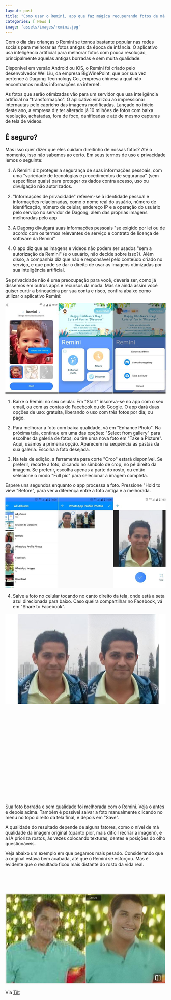 ```yaml
---
layout: post
title: "Como usar o Remini, app que faz mágica recuperando fotos de má qualidade"
categories: [ News ]
image: 'assets/images/remini.jpg'
---
```


Com o dia das crianças o Remini se tornou bastante popular nas redes sociais para melhorar as fotos antigas da época de infância. O aplicativo usa inteligência artificial para melhorar fotos com pouca resolução, principalmente aquelas antigas borradas e sem muita qualidade.

Disponível em versão Android ou iOS, o Remini foi criado pelo desenvolvedor Wei Liu, da empresa BigWinePoint, que por sua vez pertence à Dagong Tecnnology Co., empresa chinesa a qual não encontramos muitas informações na internet.

As fotos que serão otimizadas vão para um servidor que usa inteligência artificial na "transformação". O aplicativo viralizou ao impressionar internautas pelo capricho das imagens modificadas. Lançado no início deste ano, a empresa diz ter alterado já 10 milhões de fotos com baixa resolução, achatadas, fora de foco, danificadas e até de mesmo capturas de tela de vídeos.

## É seguro?

Mas isso quer dizer que eles cuidam direitinho de nossas fotos? Até o momento, isso não sabemos ao certo. Em seus termos de uso e privacidade lemos o seguinte:

1) A Remini diz proteger a segurança de suas informações pessoais, com uma "variedade de tecnologias e procedimentos de segurança" (sem especificar quais) para proteger os dados contra acesso, uso ou divulgação não autorizados.

2) "Informações de privacidade" referem-se à identidade pessoal e informações relacionadas, como o nome real do usuário, número de identificação, número de celular, endereço IP e a operação do usuário pelo serviço no servidor de Dagong, além das próprias imagens melhoradas pelo app

3) A Dagong divulgará suas informações pessoais "se exigido por lei ou de acordo com os termos relevantes de serviço e contrato de licença de software da Remini"

4) O app diz que as imagens e vídeos não podem ser usados "sem a autorização da Remini" (e o usuário, não decide sobre isso?). Além disso, a companhia diz que não é responsável pelo conteúdo criado no serviço, e que pode se dar o direito de usar as imagens otimizadas por sua inteligência artificial.

Se privacidade não é uma preocupação para você, deveria ser, como já dissemos em outros apps e recursos da moda. Mas se ainda assim você quiser curtir a brincadeira por sua conta e risco, confira abaixo como utilizar o aplicativo Remini:

![Remini](/assets/images/remini2.jpg)

<script async src="https://pagead2.googlesyndication.com/pagead/js/adsbygoogle.js"></script>
<!-- Informat -->
<ins class="adsbygoogle"
style="display:block"
data-ad-client="ca-pub-2838251107855362"
data-ad-slot="2327980059"
data-ad-format="auto"
data-full-width-responsive="true"></ins>
<script>
(adsbygoogle = window.adsbygoogle || []).push({});
</script>

1) Baixe o Remini no seu celular. Em "Start" inscreva-se no app com o seu email, ou com as contas do Facebook ou do Google. O app dará duas opções de uso: gratuita, liberando o uso com três fotos por dia; ou pago.

2) Para melhorar a foto com baixa qualidade, vá em "Enhance Photo". Na próxima tela, continue em uma das opções: "Select from gallery" para escolher da galeria de fotos; ou tire uma nova foto em "Take a Picture". Aqui, usamos a primeira opção. Aparecem na sequência as pastas da sua galeria. Escolha a foto desejada.

3) Na tela de edição, a ferramenta para corte "Crop" estará disponível. Se preferir, recorte a foto, clicando no símbolo de crop, no pé direito da imagem. Se preferir, escolha apenas a parte do rosto, ou então selecione o modo "Full pic" para selecionar a imagem completa.

Espere uns segundos enquanto o app processa a foto. Pressione "Hold to view "Before", para ver a diferença entre a foto antiga e a melhorada.

![Remini](/assets/images/remini3.jpg)

<script async src="//pagead2.googlesyndication.com/pagead/js/adsbygoogle.js"></script>
<ins class="adsbygoogle"
style="display:block; text-align:center;"
data-ad-layout="in-article"
data-ad-format="fluid"
data-ad-client="ca-pub-2838251107855362"
data-ad-slot="8549252987"></ins>
<script>
(adsbygoogle = window.adsbygoogle || []).push({});
</script>

4) Salve a foto no celular tocando no canto direito da tela, onde está a seta azul direcionada para baixo. Caso queira compartilhar no Facebook, vá em "Share to Facebook".

![Remini](/assets/images/remini4.jpg)

<script async src="//pagead2.googlesyndication.com/pagead/js/adsbygoogle.js"></script>
<ins class="adsbygoogle"
style="display:inline-block;width:336px;height:280px"
data-ad-client="ca-pub-2838251107855362"
data-ad-slot="5351066970"></ins>
<script>
(adsbygoogle = window.adsbygoogle || []).push({});
</script>

Sua foto borrada e sem qualidade foi melhorada com o Remini. Veja o antes e depois acima. Também é possível salvar a foto manualmente clicando no menu no topo direito da tela final, e depois em "Save".

A qualidade do resultado depende de alguns fatores, como o nível de má qualidade da imagem original (quanto pior, mais difícil recriar a imagem), e a IA prioriza rostos, às vezes colocando texturas, dentes e posições do olho questionáveis.

Veja abaixo um exemplo em que pegamos mais pesado. Considerando que a original estava bem acabada, até que o Remini se esforçou. Mas é evidente que o resultado ficou mais distante do rosto da vida real.

<script async src="//pagead2.googlesyndication.com/pagead/js/adsbygoogle.js"></script>
<!-- Games Root -->
<ins class="adsbygoogle"
style="display:inline-block;width:336px;height:50px"
data-ad-client="ca-pub-2838251107855362"
data-ad-slot="5351066970"></ins>
<script>
(adsbygoogle = window.adsbygoogle || []).push({});
</script>

![Remini](/assets/images/remini5.png)

<script async src="https://pagead2.googlesyndication.com/pagead/js/adsbygoogle.js"></script>
<ins class="adsbygoogle"
style="display:block"
data-ad-format="autorelaxed"
data-ad-client="ca-pub-2838251107855362"
data-ad-slot="9652691879"></ins>
<script>
(adsbygoogle = window.adsbygoogle || []).push({});
</script>

Via [Tilt](https://www.uol.com.br/tilt/noticias/redacao/2019/10/14/como-usar-o-remini-app-que-faz-magica-recuperando-fotos-de-ma-qualidade.htm)


